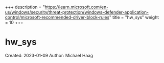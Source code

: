 +++
description = "https://learn.microsoft.com/en-us/windows/security/threat-protection/windows-defender-application-control/microsoft-recommended-driver-block-rules"
title = "hw_sys"
weight = 10
+++

# hw_sys

Created: 2023-01-09
Author: Michael Haag


